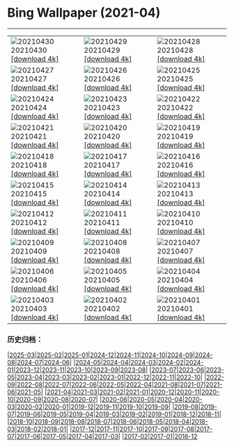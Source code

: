 # Bing Wallpaper (2021-04)
**************

<table><tr><td><img src="https://www.bing.com/th?id=OHR.GGTeaGarden_ZH-CN8933043250_1920x1080.jpg" alt="20210430"> 20210430 <a href="https://www.bing.com/th?id=OHR.GGTeaGarden_ZH-CN8933043250_UHD.jpg">[download 4k]</a></td><td><img src="https://www.bing.com/th?id=OHR.MontStMich_ZH-CN8844280566_1920x1080.jpg" alt="20210429"> 20210429 <a href="https://www.bing.com/th?id=OHR.MontStMich_ZH-CN8844280566_UHD.jpg">[download 4k]</a></td><td><img src="https://www.bing.com/th?id=OHR.Mockhorn_ZH-CN8692203286_1920x1080.jpg" alt="20210428"> 20210428 <a href="https://www.bing.com/th?id=OHR.Mockhorn_ZH-CN8692203286_UHD.jpg">[download 4k]</a></td></tr><tr><td><img src="https://www.bing.com/th?id=OHR.GannetsSaltee_ZH-CN8581602122_1920x1080.jpg" alt="20210427"> 20210427 <a href="https://www.bing.com/th?id=OHR.GannetsSaltee_ZH-CN8581602122_UHD.jpg">[download 4k]</a></td><td><img src="https://www.bing.com/th?id=OHR.PrairieCrocus_ZH-CN8496150014_1920x1080.jpg" alt="20210426"> 20210426 <a href="https://www.bing.com/th?id=OHR.PrairieCrocus_ZH-CN8496150014_UHD.jpg">[download 4k]</a></td><td><img src="https://www.bing.com/th?id=OHR.Wensleydale_ZH-CN8417818046_1920x1080.jpg" alt="20210425"> 20210425 <a href="https://www.bing.com/th?id=OHR.Wensleydale_ZH-CN8417818046_UHD.jpg">[download 4k]</a></td></tr><tr><td><img src="https://www.bing.com/th?id=OHR.AdelieDiving_ZH-CN8185853655_1920x1080.jpg" alt="20210424"> 20210424 <a href="https://www.bing.com/th?id=OHR.AdelieDiving_ZH-CN8185853655_UHD.jpg">[download 4k]</a></td><td><img src="https://www.bing.com/th?id=OHR.ChollaGarden_ZH-CN8015525891_1920x1080.jpg" alt="20210423"> 20210423 <a href="https://www.bing.com/th?id=OHR.ChollaGarden_ZH-CN8015525891_UHD.jpg">[download 4k]</a></td><td><img src="https://www.bing.com/th?id=OHR.MossyCanyon_ZH-CN7931722740_1920x1080.jpg" alt="20210422"> 20210422 <a href="https://www.bing.com/th?id=OHR.MossyCanyon_ZH-CN7931722740_UHD.jpg">[download 4k]</a></td></tr><tr><td><img src="https://www.bing.com/th?id=OHR.MississippiRiver_ZH-CN5718433026_1920x1080.jpg" alt="20210421"> 20210421 <a href="https://www.bing.com/th?id=OHR.MississippiRiver_ZH-CN5718433026_UHD.jpg">[download 4k]</a></td><td><img src="https://www.bing.com/th?id=OHR.SaoJorgeMadeira_ZH-CN7428897971_1920x1080.jpg" alt="20210420"> 20210420 <a href="https://www.bing.com/th?id=OHR.SaoJorgeMadeira_ZH-CN7428897971_UHD.jpg">[download 4k]</a></td><td><img src="https://www.bing.com/th?id=OHR.Ceking_ZH-CN7314711047_1920x1080.jpg" alt="20210419"> 20210419 <a href="https://www.bing.com/th?id=OHR.Ceking_ZH-CN7314711047_UHD.jpg">[download 4k]</a></td></tr><tr><td><img src="https://www.bing.com/th?id=OHR.Mobula_ZH-CN7830551038_1920x1080.jpg" alt="20210418"> 20210418 <a href="https://www.bing.com/th?id=OHR.Mobula_ZH-CN7830551038_UHD.jpg">[download 4k]</a></td><td><img src="https://www.bing.com/th?id=OHR.MontalbanoElicona_ZH-CN7061762890_1920x1080.jpg" alt="20210417"> 20210417 <a href="https://www.bing.com/th?id=OHR.MontalbanoElicona_ZH-CN7061762890_UHD.jpg">[download 4k]</a></td><td><img src="https://www.bing.com/th?id=OHR.NewRiverGorge_ZH-CN6951411872_1920x1080.jpg" alt="20210416"> 20210416 <a href="https://www.bing.com/th?id=OHR.NewRiverGorge_ZH-CN6951411872_UHD.jpg">[download 4k]</a></td></tr><tr><td><img src="https://www.bing.com/th?id=OHR.FlowerTown_ZH-CN6364330124_1920x1080.jpg" alt="20210415"> 20210415 <a href="https://www.bing.com/th?id=OHR.FlowerTown_ZH-CN6364330124_UHD.jpg">[download 4k]</a></td><td><img src="https://www.bing.com/th?id=OHR.AlbertaTrunks_ZH-CN6124025876_1920x1080.jpg" alt="20210414"> 20210414 <a href="https://www.bing.com/th?id=OHR.AlbertaTrunks_ZH-CN6124025876_UHD.jpg">[download 4k]</a></td><td><img src="https://www.bing.com/th?id=OHR.CarrizoPlain_ZH-CN5933565493_1920x1080.jpg" alt="20210413"> 20210413 <a href="https://www.bing.com/th?id=OHR.CarrizoPlain_ZH-CN5933565493_UHD.jpg">[download 4k]</a></td></tr><tr><td><img src="https://www.bing.com/th?id=OHR.WatPhraSiSanphet_ZH-CN5830557189_1920x1080.jpg" alt="20210412"> 20210412 <a href="https://www.bing.com/th?id=OHR.WatPhraSiSanphet_ZH-CN5830557189_UHD.jpg">[download 4k]</a></td><td><img src="https://www.bing.com/th?id=OHR.YurisNight_ZH-CN5738817931_1920x1080.jpg" alt="20210411"> 20210411 <a href="https://www.bing.com/th?id=OHR.YurisNight_ZH-CN5738817931_UHD.jpg">[download 4k]</a></td><td><img src="https://www.bing.com/th?id=OHR.YoshinoyamaSpring_ZH-CN5545606722_1920x1080.jpg" alt="20210410"> 20210410 <a href="https://www.bing.com/th?id=OHR.YoshinoyamaSpring_ZH-CN5545606722_UHD.jpg">[download 4k]</a></td></tr><tr><td><img src="https://www.bing.com/th?id=OHR.SiblingBears_ZH-CN5349441901_1920x1080.jpg" alt="20210409"> 20210409 <a href="https://www.bing.com/th?id=OHR.SiblingBears_ZH-CN5349441901_UHD.jpg">[download 4k]</a></td><td><img src="https://www.bing.com/th?id=OHR.HovenweepDarkSky_ZH-CN5264718531_1920x1080.jpg" alt="20210408"> 20210408 <a href="https://www.bing.com/th?id=OHR.HovenweepDarkSky_ZH-CN5264718531_UHD.jpg">[download 4k]</a></td><td><img src="https://www.bing.com/th?id=OHR.TetraoTetrix_ZH-CN3813461274_1920x1080.jpg" alt="20210407"> 20210407 <a href="https://www.bing.com/th?id=OHR.TetraoTetrix_ZH-CN3813461274_UHD.jpg">[download 4k]</a></td></tr><tr><td><img src="https://www.bing.com/th?id=OHR.WillowNewGrowth_ZH-CN3104122677_1920x1080.jpg" alt="20210406"> 20210406 <a href="https://www.bing.com/th?id=OHR.WillowNewGrowth_ZH-CN3104122677_UHD.jpg">[download 4k]</a></td><td><img src="https://www.bing.com/th?id=OHR.Olympics125_ZH-CN3521721828_1920x1080.jpg" alt="20210405"> 20210405 <a href="https://www.bing.com/th?id=OHR.Olympics125_ZH-CN3521721828_UHD.jpg">[download 4k]</a></td><td><img src="https://www.bing.com/th?id=OHR.SautduBrot_ZH-CN3361866139_1920x1080.jpg" alt="20210404"> 20210404 <a href="https://www.bing.com/th?id=OHR.SautduBrot_ZH-CN3361866139_UHD.jpg">[download 4k]</a></td></tr><tr><td><img src="https://www.bing.com/th?id=OHR.Qingming2021_ZH-CN6154314555_1920x1080.jpg" alt="20210403"> 20210403 <a href="https://www.bing.com/th?id=OHR.Qingming2021_ZH-CN6154314555_UHD.jpg">[download 4k]</a></td><td><img src="https://www.bing.com/th?id=OHR.AnivaLighthouse_ZH-CN3021410274_1920x1080.jpg" alt="20210402"> 20210402 <a href="https://www.bing.com/th?id=OHR.AnivaLighthouse_ZH-CN3021410274_UHD.jpg">[download 4k]</a></td><td><img src="https://www.bing.com/th?id=OHR.BrazilSandDunes_ZH-CN2924749051_1920x1080.jpg" alt="20210401"> 20210401 <a href="https://www.bing.com/th?id=OHR.BrazilSandDunes_ZH-CN2924749051_UHD.jpg">[download 4k]</a></td></tr></table>

### 历史归档：

|[2025-03](/../2025-03/2025-03.md)|[2025-02](/../2025-02/2025-02.md)|[2025-01](/../2025-01/2025-01.md)|[2024-12](/../2024-12/2024-12.md)|[2024-11](/../2024-11/2024-11.md)|[2024-10](/../2024-10/2024-10.md)|[2024-09](/../2024-09/2024-09.md)|[2024-08](/../2024-08/2024-08.md)|[2024-07](/../2024-07/2024-07.md)|[2024-06](/../2024-06/2024-06.md)|
|[2024-05](/../2024-05/2024-05.md)|[2024-04](/../2024-04/2024-04.md)|[2024-03](/../2024-03/2024-03.md)|[2024-02](/../2024-02/2024-02.md)|[2024-01](/../2024-01/2024-01.md)|[2023-12](/../2023-12/2023-12.md)|[2023-11](/../2023-11/2023-11.md)|[2023-10](/../2023-10/2023-10.md)|[2023-09](/../2023-09/2023-09.md)|[2023-08](/../2023-08/2023-08.md)|
|[2023-07](/../2023-07/2023-07.md)|[2023-06](/../2023-06/2023-06.md)|[2023-05](/../2023-05/2023-05.md)|[2023-04](/../2023-04/2023-04.md)|[2023-03](/../2023-03/2023-03.md)|[2023-02](/../2023-02/2023-02.md)|[2023-01](/../2023-01/2023-01.md)|[2022-12](/../2022-12/2022-12.md)|[2022-11](/../2022-11/2022-11.md)|[2022-10](/../2022-10/2022-10.md)|
|[2022-09](/../2022-09/2022-09.md)|[2022-08](/../2022-08/2022-08.md)|[2022-07](/../2022-07/2022-07.md)|[2022-06](/../2022-06/2022-06.md)|[2022-05](/../2022-05/2022-05.md)|[2022-04](/../2022-04/2022-04.md)|[2021-08](/../2021-08/2021-08.md)|[2021-07](/../2021-07/2021-07.md)|[2021-06](/../2021-06/2021-06.md)|[2021-05](/../2021-05/2021-05.md)|
|[2021-04](/2021-04.md)|[2021-03](/../2021-03/2021-03.md)|[2021-02](/../2021-02/2021-02.md)|[2021-01](/../2021-01/2021-01.md)|[2020-12](/../2020-12/2020-12.md)|[2020-11](/../2020-11/2020-11.md)|[2020-10](/../2020-10/2020-10.md)|[2020-09](/../2020-09/2020-09.md)|[2020-08](/../2020-08/2020-08.md)|[2020-07](/../2020-07/2020-07.md)|
|[2020-06](/../2020-06/2020-06.md)|[2020-05](/../2020-05/2020-05.md)|[2020-04](/../2020-04/2020-04.md)|[2020-03](/../2020-03/2020-03.md)|[2020-02](/../2020-02/2020-02.md)|[2020-01](/../2020-01/2020-01.md)|[2019-12](/../2019-12/2019-12.md)|[2019-11](/../2019-11/2019-11.md)|[2019-10](/../2019-10/2019-10.md)|[2019-09](/../2019-09/2019-09.md)|
|[2019-08](/../2019-08/2019-08.md)|[2019-07](/../2019-07/2019-07.md)|[2019-06](/../2019-06/2019-06.md)|[2019-05](/../2019-05/2019-05.md)|[2019-04](/../2019-04/2019-04.md)|[2019-03](/../2019-03/2019-03.md)|[2019-02](/../2019-02/2019-02.md)|[2019-01](/../2019-01/2019-01.md)|[2018-12](/../2018-12/2018-12.md)|[2018-11](/../2018-11/2018-11.md)|
|[2018-10](/../2018-10/2018-10.md)|[2018-09](/../2018-09/2018-09.md)|[2018-08](/../2018-08/2018-08.md)|[2018-07](/../2018-07/2018-07.md)|[2018-06](/../2018-06/2018-06.md)|[2018-05](/../2018-05/2018-05.md)|[2018-04](/../2018-04/2018-04.md)|[2018-03](/../2018-03/2018-03.md)|[2018-02](/../2018-02/2018-02.md)|[2018-01](/../2018-01/2018-01.md)|
|[2017-12](/../2017-12/2017-12.md)|[2017-11](/../2017-11/2017-11.md)|[2017-10](/../2017-10/2017-10.md)|[2017-09](/../2017-09/2017-09.md)|[2017-08](/../2017-08/2017-08.md)|[2017-07](/../2017-07/2017-07.md)|[2017-06](/../2017-06/2017-06.md)|[2017-05](/../2017-05/2017-05.md)|[2017-04](/../2017-04/2017-04.md)|[2017-03](/../2017-03/2017-03.md)|
|[2017-02](/../2017-02/2017-02.md)|[2017-01](/../2017-01/2017-01.md)|[2016-12](/../2016-12/2016-12.md)